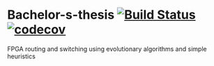 # Bachelor-s-thesis    [![Build Status](https://travis-ci.com/as51340/Bachelor-s-thesis.svg?token=TCeBAEmBqy1p2x6EUzVs&branch=main)](https://travis-ci.com/as51340/Bachelor-s-thesis)    [![codecov](https://codecov.io/gh/as51340/Bachelor-s-thesis/branch/main/graph/badge.svg?token=RERZ4EQCLS)](https://codecov.io/gh/as51340/Bachelor-s-thesis)

FPGA routing and switching using evolutionary algorithms and simple heuristics
